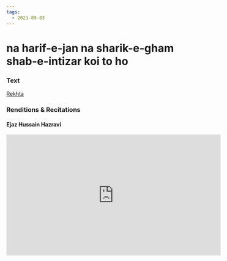 ```yaml
---
tags:
  - 2021-09-03
---
```

# na harif-e-jan na sharik-e-gham shab-e-intizar koi to ho

### Text
[Rekhta](https://www.rekhta.org/ghazals/na-hariif-e-jaan-na-shariik-e-gam-shab-e-intizaar-koii-to-ho-ahmad-faraz-ghazals?lang=ur)

### Renditions & Recitations

#### Ejaz Hussain Hazravi

<iframe width="560" height="315" src="https://www.youtube.com/embed/mhN3MLmcPPE" title="YouTube video player" frameborder="0" allow="accelerometer; autoplay; clipboard-write; encrypted-media; gyroscope; picture-in-picture" allowfullscreen></iframe>

